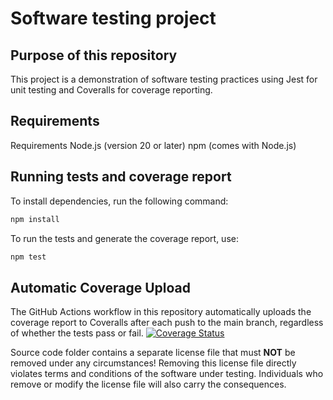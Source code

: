 # Software testing project

## Purpose of this repository
This project is a demonstration of software testing practices using Jest for unit testing and Coveralls for coverage reporting.

## Requirements
Requirements
Node.js (version 20 or later)
npm (comes with Node.js)

## Running tests and coverage report
To install dependencies, run the following command:
```bash
npm install
```
To run the tests and generate the coverage report, use:
```bash
npm test
```

## Automatic Coverage Upload
The GitHub Actions workflow in this repository automatically uploads the coverage report to Coveralls after each push to the main branch, regardless of whether the tests pass or fail.
[![Coverage Status](https://coveralls.io/repos/github/lottaLappalainen/sw-testing-project/badge.svg)](https://coveralls.io/github/lottaLappalainen/sw-testing-project)


Source code folder contains a separate license file that must **NOT** be removed under any circumstances!
Removing this license file directly violates terms and conditions of the software under testing.
Individuals who remove or modify the license file will also carry the consequences.
